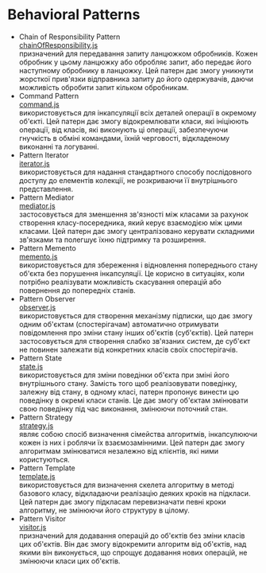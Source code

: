 # Behavioral Patterns

* Chain of Responsibility Pattern
  <br>
  [chainOfResponsibility.js](./chainOfResponsibility.js)
  <br>
  призначений для передавання запиту ланцюжком обробників. Кожен обробник у цьому ланцюжку або обробляє запит, або передає його наступному обробнику в ланцюжку. Цей патерн дає змогу уникнути жорсткої прив'язки відправника запиту до його одержувачів, даючи можливість обробити запит кільком обробникам.
* Command Pattern
  <br>
  [command.js](./command.js)
  <br>
  використовується для інкапсуляції всіх деталей операції в окремому об'єкті. Цей патерн дає змогу відокремлювати класи, які ініціюють операції, від класів, які виконують ці операції, забезпечуючи гнучкість в обміні командами, їхній черговості, відкладеному виконанні та логуванні.
* Pattern Iterator
  <br>
  [iterator.js](./iterator.js)
  <br>
  використовується для надання стандартного способу послідовного доступу до елементів колекції, не розкриваючи її внутрішнього представлення.
* Pattern Mediator
  <br>
  [mediator.js](./mediator.js)
  <br>
  застосовується для зменшення зв'язності між класами за рахунок створення класу-посередника, який керує взаємодією між цими класами. Цей патерн дає змогу централізовано керувати складними зв'язками та полегшує їхню підтримку та розширення.
* Pattern Memento
  <br>
  [memento.js](./memento.js)
  <br>
  використовується для збереження і відновлення попереднього стану об'єкта без порушення інкапсуляції. Це корисно в ситуаціях, коли потрібно реалізувати можливість скасування операцій або повернення до попередніх станів.
* Pattern Observer
  <br>
  [observer.js](./observer.js)
  <br>
  використовується для створення механізму підписки, що дає змогу одним об'єктам (спостерігачам) автоматично отримувати повідомлення про зміни стану інших об'єктів (суб'єктів). Цей патерн застосовується для створення слабко зв'язаних систем, де суб'єкт не повинен залежати від конкретних класів своїх спостерігачів.
* Pattern State
  <br>
  [state.js](./state.js)
  <br>
  використовується для зміни поведінки об'єкта при зміні його внутрішнього стану. Замість того щоб реалізовувати поведінку, залежну від стану, в одному класі, патерн пропонує винести цю поведінку в окремі класи станів. Це дає змогу об'єктам змінювати свою поведінку під час виконання, змінюючи поточний стан.
* Pattern Strategy
  <br>
  [strategy.js](./strategy.js)
  <br>
  являє собою спосіб визначення сімейства алгоритмів, інкапсулюючи кожен із них і роблячи їх взаємозамінними. Цей патерн дає змогу алгоритмам змінюватися незалежно від клієнтів, які ними користуються.
* Pattern Template
  <br>
  [template.js](./template.js)
  <br>
  використовується для визначення скелета алгоритму в методі базового класу, відкладаючи реалізацію деяких кроків на підкласи. Цей патерн дає змогу підкласам перевизначати певні кроки алгоритму, не змінюючи його структуру в цілому.
* Pattern Visitor
  <br>
  [visitor.js](./visitor.js)
  <br>
  призначений для додавання операцій до об'єктів без зміни класів цих об'єктів. Він дає змогу відокремити алгоритм від об'єктів, над якими він виконується, що спрощує додавання нових операцій, не змінюючи класи цих об'єктів.
